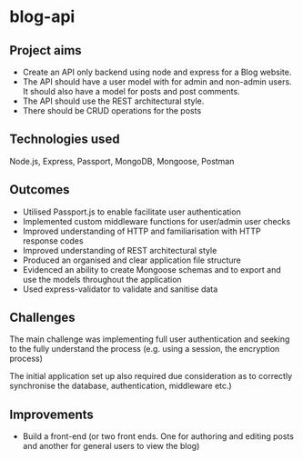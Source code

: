 # blog-api

## Project aims

- Create an API only backend using node and express for a Blog website. 
- The API should have a user model with for admin and non-admin users. It should also have a model for posts and post comments.
- The API should use the REST architectural style.
- There should be CRUD operations for the posts

## Technologies used

Node.js, Express, Passport, MongoDB, Mongoose, Postman

## Outcomes

- Utilised Passport.js to enable facilitate user authentication
- Implemented custom middleware functions for user/admin user checks
- Improved understanding of HTTP and familiarisation with HTTP response codes
- Improved understanding of REST architectural style
- Produced an organised and clear application file structure
- Evidenced an ability to create Mongoose schemas and to export and use the models throughout the application
- Used express-validator to validate and sanitise data
## Challenges

The main challenge was implementing full user authentication and seeking to the fully understand the process (e.g. using a session, the encryption process)

The initial application set up also required due consideration as to correctly synchronise the database, authentication, middleware etc.)
## Improvements

- Build a front-end (or two front ends. One for authoring and editing posts and another for general users to view the blog)